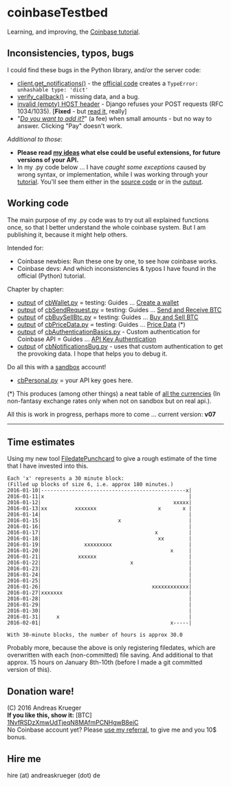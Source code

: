 # coinbaseTestbed
Learning, and improving, the [Coinbase tutorial](https://developers.coinbase.com).

## Inconsistencies, typos, bugs
I could find these bugs in the Python library, and/or the server code:   

* [client.get_notifications()](bugs/get_notifications-Bug.md) - the [official code](cb/cbNotificationsBug.py) creates a ``TypeError: unhashable type: 'dict'`` 
* [verify_callback()](bugs/verify_callback()_False.md) - missing data, and a bug.
* [invalid (empty) HOST header](bugs/HOST-header_empty.md) - Django refuses your POST requests (RFC 1034/1035). [**Fixed** - but [read it](bugs/HOST-header_empty.md), really]
* "[*Do you want to add it?*](bugs/Do-you-want-to-add-it_But-no-way-to-say-YES.png)" (a fee) when small amounts - but no way to answer. Clicking "Pay" doesn't work.



*Additional to those*:

* **Please read [my ideas](README-other-ideas.md) what else could be useful extensions, for future versions of your API.**
* In my .py code below ... I have *caught some exceptions* caused by wrong syntax, or implementation, while I was working through your [tutorial](https://developers.coinbase.com). You'll see them either in the [source code](cb/) or in the [output](output/).

## Working code
The main purpose of my .py code was to try out all explained functions once, so that I  better understand the whole coinbase system. But I am publishing it, because it might help others.

Intended for:
* Coinbase newbies: Run these one by one, to see how coinbase works. 
* Coinbase devs: And which inconsistencies & typos I have found in the official (Python) tutorial.

Chapter by chapter:
* [output](output/cbWallet.py.txt) of [cbWallet.py](cb/cbWallet.py) = testing: Guides ... [Create a wallet](https://developers.coinbase.com/docs/wallet/guides/bitcoin-wallet)
* [output](output/cbSendRequest.py.txt) of [cbSendRequest.py](cb/cbSendRequest.py) = testing: Guides ... [Send and Receive BTC](https://developers.coinbase.com/docs/wallet/guides/send-receive)
* [output](output/cbBuySellBtc.py.txt) of [cbBuySellBtc.py](cb/cbBuySellBtc.py) = testing: Guides ... [Buy and Sell BTC](https://developers.coinbase.com/docs/wallet/guides/buy-sell)
* [output](output/cbPriceData.py.txt) of [cbPriceData.py](cb/cbPriceData.py) = testing: Guides ... [Price Data](https://developers.coinbase.com/docs/wallet/guides/price-data) (*) 
* [output](output/cbAuthenticationBasics.py.txt) of [cbAuthenticationBasics.py](cb/cbAuthenticationBasics.py) - Custom authentication for Coinbase API = Guides ... [API Key Authentication](https://developers.coinbase.com/docs/wallet/api-key-authentication#making-a-request)
* [output](bugs/get_notifications-Bug.md) of [cbNotificationsBug.py](cb/cbNotificationsBug.py) - uses that custom authentication to get the provoking data. I hope that helps you to debug it.


Do all this with a [sandbox](https://sandbox.coinbase.com) account!
* [cbPersonal.py](cb/cbPersonal.py) = your API key goes here. 

(*) This produces (among other things) a neat table of [all the currencies](output/1BitcoinInAllCurrencies-20160110.txt) (In non-fantasy exchange rates only when not on sandbox but on real api.).

All this is work in progress, perhaps more to come ... current version: **v07**

---

## Time estimates
Using my new tool [FiledatePunchcard](https://github.com/drandreaskrueger/FiledatePunchcard) to give a rough estimate of the time that I have invested into this. 

    Each 'x' represents a 30 minute block:
    (Filled up blocks of size 6, i.e. approx 180 minutes.)
    2016-01-10|-----------------------------------------------x|
    2016-01-11|x                                               |
    2016-01-12|                                           xxxxx|
    2016-01-13|xx         xxxxxxx                    x       x |
    2016-01-14|                                                |
    2016-01-15|                         x                      |
    2016-01-16|                                                |
    2016-01-17|                                     x          |
    2016-01-18|                                      xx        |
    2016-01-19|              xxxxxxxxx                         |
    2016-01-20|                                          x     |
    2016-01-21|            xxxxxx                              |
    2016-01-22|                             x                  |
    2016-01-23|                                                |
    2016-01-24|                                                |
    2016-01-25|                                                |
    2016-01-26|                                    xxxxxxxxxxxx|
    2016-01-27|xxxxxxx                                         |
    2016-01-28|                                                |
    2016-01-29|                                                |
    2016-01-30|                                                |
    2016-01-31|     x                                          |
    2016-02-01|                                          x-----|
    
    With 30-minute blocks, the number of hours is approx 30.0

Probably more, because the above is only registering filedates, which are overwritten with each (non-committed) file saving. And additional to that approx. 15 hours on January 8th-10th (before I made a git committed version of this). 

## Donation ware!
(C) 2016 Andreas Krueger  
**If you like this, show it:** [BTC] [1NvfRSDzXmwUdTjeqN8MAfmPCNHgwB8eiC](http://blockr.io/address/info/1NvfRSDzXmwUdTjeqN8MAfmPCNHgwB8eiC)   
No Coinbase account yet? Please [use my referral](https://www.coinbase.com/join/andreaskrueger), to give me and you 10$ bonus.  

## Hire me
hire (at) andreaskrueger (dot) de
